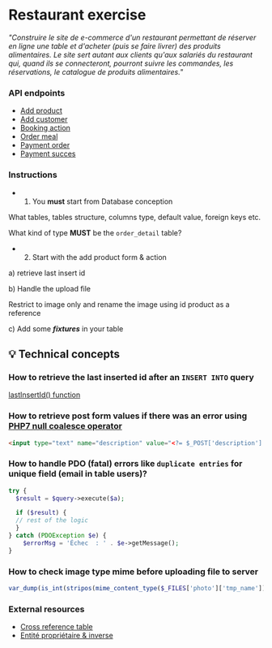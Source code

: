 # Restaurant exercise


_"Construire le site de e-commerce d'un restaurant permettant de réserver en ligne une table et d'acheter (puis se faire livrer) des produits alimentaires.
Le site sert autant aux clients qu'aux salariés du restaurant qui, quand ils se connecteront, pourront suivre les commandes, les réservations, le catalogue de produits alimentaires."_

### API endpoints

- [Add product](http://192.168.0.101:81/resto/index.php/admin/meal)
- [Add customer](http://192.168.0.101:81/resto/index.php/user)
- [Booking action](http://192.168.0.101:81/resto/index.php/booking)
- [Order meal](http://192.168.0.101:81/resto/index.php/order)
- [Payment order](http://192.168.0.101:81/resto/index.php/order/payment?id=6)
- [Payment succes](http://api.3wa.lo/resto/index.php/order/payment/success)

### Instructions

- 1) You __must__ start from Database conception

What tables, tables structure, columns type, default value, foreign keys etc.

What kind of type __MUST__ be the `order_detail` table?

- 2) Start with the add product form & action

a) retrieve last insert id

b) Handle the upload file

Restrict to image only and rename the image using id product as a reference

c) Add some _**fixtures**_ in your table

## :bulb: Technical concepts

### How to retrieve the last inserted id after an `INSERT INTO` query

[lastInsertId() function](http://php.net/manual/fr/pdo.lastinsertid.php)

### How to retrieve **post form values** if there was an error using [PHP7 null coalesce operator](http://php.net/manual/fr/migration70.new-features.php)

```html
<input type="text" name="description" value="<?= $_POST['description'] ?? '' ?>" />
```

### How to handle PDO (fatal) errors like `duplicate entries` for unique field (email in table users)?

```php
try {
  $result = $query->execute($a);

  if ($result) {
  // rest of the logic
  }  
} catch (PDOException $e) {
	$errorMsg = 'Échec  : ' . $e->getMessage();
}
```

### How to check **image type mime** before uploading file to server

```php
var_dump(is_int(stripos(mime_content_type($_FILES['photo']['tmp_name']), 'image')));
```

### External resources

- [Cross reference table](https://en.wikipedia.org/wiki/Associative_entity)
- [Entité propriétaire & inverse](https://openclassrooms.com/courses/developpez-votre-site-web-avec-le-framework-symfony2/les-relations-entre-entites-avec-doctrine2)
